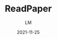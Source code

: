 ---
_id: 2gckfe4wlpwnkdo0s2u2gckeveycc0rc
author: LM
title: ReadPaper
summary: A Chinese website for reading, managing, and discussing research papers online.
features:
- Managing papers
- Reading papers online
- Discussing and asking questions
- Automated analysis of the paper based on machine learning algorithms
categories:
- Project Research (such as background research, hypothesis proposals)
tags:
- Reference Management
- Community (such as a forum for neuroinformatics)
platforms:
- Web
fields:
- General and Interdisciplinary
links:
- name: readpaper.com
  link: https://readpaper.com/
date: '2021-11-25'

---